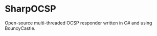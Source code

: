SharpOCSP
==========

Open-source multi-threaded OCSP responder written in C# and using BouncyCastle.
